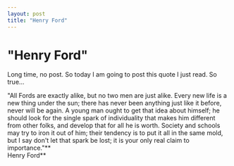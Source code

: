 ```yaml
---
layout: post
title: "Henry Ford"
---
```

"Henry Ford"
===
Long time, no post. So today I am going to post this quote I just read. So true...  
  
"All Fords are exactly alike, but no two men are just alike. Every new life is a new thing under the sun; there has never been anything just like it before, never will be again. A young man ought to get that idea about himself; he should look for the single spark of individuality that makes him different from other folks, and develop that for all he is worth. Society and schools may try to iron it out of him; their tendency is to put it all in the same mold, but I say don't let that spark be lost; it is your only real claim to importance."**  
Henry Ford**
